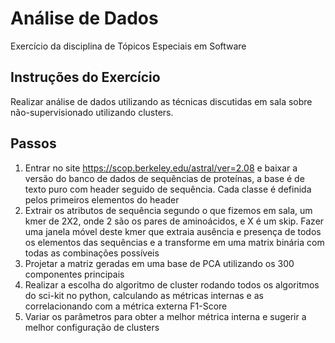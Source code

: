 # Análise de Dados
Exercício da disciplina de Tópicos Especiais em Software

## Instruções do Exercício

Realizar análise de dados utilizando as técnicas discutidas em sala sobre não-supervisionado utilizando clusters.

## Passos

1. Entrar no site https://scop.berkeley.edu/astral/ver=2.08 e baixar a versão do banco de dados de sequências de proteínas, a base é de texto puro com header seguido de sequência. Cada classe é definida pelos primeiros elementos do header
2. Extrair os atributos de sequência segundo o que fizemos em sala, um kmer de 2X2, onde 2 são os pares de aminoácidos, e X é um skip. Fazer uma janela móvel deste kmer que extraia ausência e presença de todos os elementos das sequências e a transforme em uma matrix binária com todas as combinações possíveis
3. Projetar a matriz geradas em uma base de PCA utilizando os 300 componentes principais
4. Realizar a escolha do algoritmo de cluster rodando todos os algoritmos do sci-kit no python, calculando as métricas internas e as correlacionando com a métrica externa F1-Score
5. Variar os parâmetros para obter a melhor métrica interna e sugerir a melhor configuração de clusters
